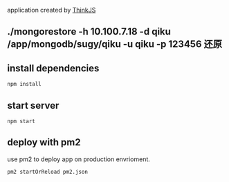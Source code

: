 
application created by [ThinkJS](http://www.thinkjs.org)
## ./mongorestore -h 10.100.7.18 -d qiku /app/mongodb/sugy/qiku -u qiku -p 123456 还原
## install dependencies

```
npm install
```

## start server

```
npm start
```

## deploy with pm2

use pm2 to deploy app on production envrioment.

```
pm2 startOrReload pm2.json
```
